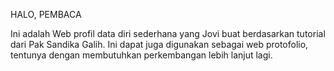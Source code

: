 HALO, PEMBACA

Ini adalah Web profil data diri sederhana yang Jovi buat berdasarkan tutorial dari Pak Sandika Galih. 
Ini dapat juga digunakan sebagai web protofolio, tentunya dengan membutuhkan perkembangan lebih lanjut lagi.
